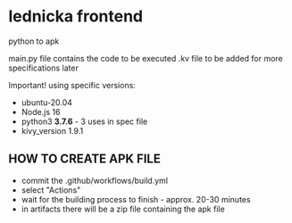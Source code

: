 # lednicka frontend
python to apk

main.py file contains the code to be executed
.kv file to be added for more specifications later

Important! using specific versions:
- ubuntu-20.04
- Node.js 16
- python3 **3.7.6** - 3 uses in spec file
- kivy_version 1.9.1

## HOW TO CREATE APK FILE
- commit the .github/workflows/build.yml
- select "Actions"
- wait for the building process to finish - approx. 20-30 minutes
- in artifacts there will be a zip file containing the apk file
